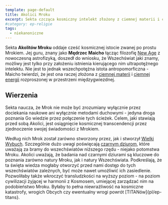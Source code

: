 ```yaml
---
template: page-default
title: Akolici Mroku
excerpt: Sekta czcząca kosmiczny intelekt złożony z ciemnej materii i ciemnej energii
#category: ep-religie
tags:
  - niekanoniczne
---
```

Sekta **Akolitów Mroku** oddaje cześć kosmicznej istocie zwanej po prostu Mrokiem. Jej guru, znany jako **Mędrzec Maicho** łącząc filozofię [New Age](http://pl.wikipedia.org/wiki/New_Age) z nowoczesną astrofizyką, doszedł do wniosku, że Wszechświat jaki znamy, możliwy jest tylko przy założeniu istnienia kierującego nim ultrapotężnego intelektu. Nie jest to jednak wszechpotężna istota antropomorficzna - Maicho twierdzi, że jest ona raczej złożona z [ciemnej materii](http://pl.wikipedia.org/wiki/Ciemna_materia) i [ciemnej energii](http://pl.wikipedia.org/wiki/Ciemna_energia) rozproszonej w przestrzeni międzygwiezdnej.

## Wierzenia

Sekta naucza, że Mrok nie może być zrozumiany wyłącznie przez dociekania naukowe ani wyłącznie metodami duchowymi - jedyna droga poznania Go wiedzie przez połączenie tych ścieżek. Celem, jaki stawiają przed sobą Akolici, jest osiągnięcie kosmicznej transcendencji przez zjednoczenie swojej świadomości z Mrokiem.

Według nich Mrok został zarówno stworzony przez, jak i stworzył [Wielki Wybuch](http://pl.wikipedia.org/wiki/Wielki_Wybuch). Szczególnie dużo uwagi poświęcają [czarnym dziurom](http://pl.wikipedia.org/wiki/Czarna_dziura), które uważają za bramy do wszechświatów niższego rzędu - niejako potomstwa Mroku. Akolici uważają, że badania nad czarnymi dziurami są kluczowe do poznania zarówno natury Mroku, jak i natury Wszechświata. Podkreślają, że ta święta wiedza mogłaby otworzyć przed nami dostęp do tych wszechświatów zależnych, być może nawet umożliwić ich zasiedlenie. Pozwoliłaby także wkroczyć transludzkości na wyższy poziom - na poziom cywilizacji żyjącej w harmonii z Kosmosem, umiejącej zarządzać nim na podobieństwo Mroku. Byłaby to pełna niewrażliwość na kosmiczne katastrofy, wrogich Obcych czy ewentualny wrogi powrót [TITANów]{pl/ep-titans}.